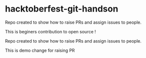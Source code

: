 # hacktoberfest-git-handson

Repo created to show how to raise PRs and assign issues to people.

This is beginers contribution to open source !

Repo  created to show how to raise PRs and assign issues to people.


This is demo change for raising PR
